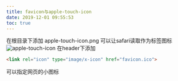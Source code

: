 ```yaml
---
title: favicon与apple-touch-icon
date: 2019-12-01 09:55:53
toc: true
---
```


在根目录下添加 apple-touch-icon.png 可以让safari读取作为标签图标
![apple-touch-icon][1]
在header下添加

```html
<link rel="icon" type="image/x-icon" href="favicon.ico">
```
可以指定网页的小图标


[1]: https://ws3.sinaimg.cn/large/006tNc79gy1fhjbm9tpy0j310i0h6mxu.jpg